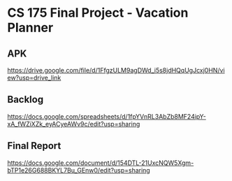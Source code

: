 # CS 175 Final Project - Vacation Planner

## APK
https://drive.google.com/file/d/1FfgzULM9agDWd_i5s8jdHQqUgJcxj0HN/view?usp=drive_link

## Backlog
https://docs.google.com/spreadsheets/d/1fpYVnRL3AbZb8MF24ipY-xA_fWZiXZk_eyACyeAWv9c/edit?usp=sharing

## Final Report
https://docs.google.com/document/d/154DTL-21UxcNQW5Xgm-bTP1e26G688BKYL7Bu_GEnw0/edit?usp=sharing



